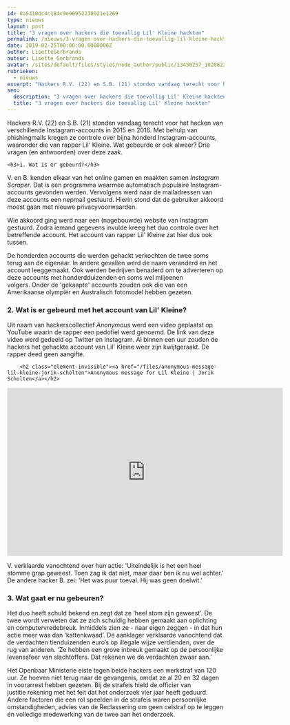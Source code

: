 ```yaml
---
id: 0a5410dc4c184c9e90952238921e1269
type: nieuws
layout: post
title: "3 vragen over hackers die toevallig Lil' Kleine hackten"
permalink: /nieuws/3-vragen-over-hackers-die-toevallig-lil-kleine-hackten/
date: 2019-02-25T00:00:00.0000000Z
author: LisetteGerbrands
auteur: Lisette Gerbrands
avatar: /sites/default/files/styles/node_author/public/13450257_10208224020345949_4749455365629855480_n.jpg?itok=bu9Jk8Bo
rubrieken:
  - nieuws
excerpt: "Hackers R.V. (22) en S.B. (21) stonden vandaag terecht voor het hacken van verschillende Instagram-accounts in 2015 en 2016. Met behulp van phishingmails kregen ze controle over bijna honderd Instagram-accounts, waaronder die van rapper Lil' Kleine. Wat gebeurde er ook alweer? Drie vragen (en antwoorden) over deze zaak.  "
seo:
  description: "3 vragen over hackers die toevallig Lil' Kleine hackten"
  title: "3 vragen over hackers die toevallig Lil' Kleine hackten"
---
```

Hackers R.V. (22) en S.B. (21) stonden vandaag terecht voor het hacken van verschillende Instagram-accounts in 2015 en 2016. Met behulp van phishingmails kregen ze controle over bijna honderd Instagram-accounts, waaronder die van rapper Lil' Kleine. Wat gebeurde er ook alweer? Drie vragen (en antwoorden) over deze zaak.  

    <h3>1. Wat is er gebeurd?</h3>
<p>V. en B. kenden elkaar van het online gamen en maakten samen <em>Instagram Scraper</em>. Dat is een programma waarmee automatisch populaire Instagram-accounts gevonden werden. Vervolgens werd naar de mailadressen van deze accounts een nepmail gestuurd. Hierin stond dat de gebruiker akkoord moest gaan met nieuwe privacyvoorwaarden. </p>
<p>Wie akkoord ging werd naar een (nagebouwde) website van Instagram gestuurd. Zodra iemand gegevens invulde kreeg het duo controle over het betreffende account. Het account van rapper Lil' Kleine zat hier dus ook tussen.</p>
<p>De honderden accounts die werden gehackt verkochten de twee soms terug aan de eigenaar. In andere gevallen werd de naam veranderd en het account leeggemaakt. Ook werden bedrijven benaderd om te adverteren op deze accounts met honderdduizenden en soms wel miljoenen volgers. Onder de 'gekaapte' accounts zouden ook die van een Amerikaanse olympiër en Australisch fotomodel hebben gezeten.</p>
<h3>2. Wat is er gebeurd met het account van Lil' Kleine? </h3>
<p>Uit naam van hackerscollectief <em>Anonymous </em>werd een video geplaatst op YouTube waarin de rapper een pedofiel werd genoemd. De link van deze video werd gedeeld op Twitter en Instagram. Al binnen een uur zouden de hackers het gehackte account van Lil' Kleine weer zijn kwijtgeraakt. De rapper deed geen aangifte.<div class="media media-element-container media-default"><div id="file-536293" class="file file-video file-video-youtube">

        <h2 class="element-invisible"><a href="/files/anonymous-message-lil-kleine-jorik-scholten">Anonymous message for Lil Kleine | Jorik Scholten</a></h2>
    
  
  <div class="content">
    <div class="media-youtube-video media-element file-default media-youtube-1">
  <iframe class="media-youtube-player" width="640" height="390" title="Anonymous message for Lil Kleine | Jorik Scholten" src="https://www.youtube.com/embed/tcWUdZmQQJ8?wmode=opaque&controls=" name="Anonymous message for Lil Kleine | Jorik Scholten" frameborder="0" allowfullscreen="">Video van Anonymous message for Lil Kleine | Jorik Scholten</iframe>
</div>
  </div>

  
</div>
</div>
<p>V. verklaarde vanochtend over hun actie: 'Uiteindelijk is het een heel stomme grap geweest. Toen zag ik dat niet, maar daar ben ik nu wel achter.' De andere hacker B. zei: 'Het was puur toeval. Hij was geen doelwit.'</p>
<h3>3. Wat gaat er nu gebeuren?</h3>
<p>Het duo heeft schuld bekend en zegt dat ze ‘heel stom zijn geweest’. De twee wordt verweten dat ze zich schuldig hebben gemaakt aan oplichting en computervredebreuk. Inmiddels zien ze - naar eigen zeggen - in dat hun actie meer was dan ‘kattenkwaad’. De aanklager verklaarde vanochtend dat de verdachten tienduizenden euro’s op illegale wijze verdienden, over de rug van anderen. 'Ze hebben een grove inbreuk gemaakt op de persoonlijke levenssfeer van slachtoffers. Dat rekenen we de verdachten zwaar aan.'</p>
<p>Het Openbaar Ministerie eiste tegen beide hackers een werkstraf van 120 uur. Ze hoeven niet terug naar de gevangenis, omdat ze al 20 en 32 dagen in voorarrest hebben gezeten. Bij de strafeis hield de officier van justitie rekening met het feit dat het onderzoek vier jaar heeft geduurd. Andere factoren die een rol speelden in de strafeis waren persoonlijke omstandigheden, advies van de Reclassering om geen celstraf op te leggen én volledige medewerking van de twee aan het onderzoek.</p>  
